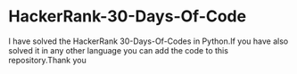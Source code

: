 # HackerRank-30-Days-Of-Code

I have solved the HackerRank 30-Days-Of-Codes in Python.If you have also solved it in any other language you can add the code to this repository.Thank you
